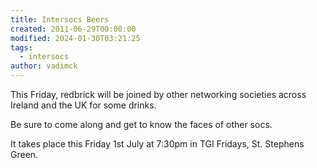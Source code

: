 ```yaml
---
title: Intersocs Beers
created: 2011-06-29T00:00:00
modified: 2024-01-30T03:21:25
tags:
  - intersocs
author: vadimck
---
```


This Friday, redbrick will be joined by other networking societies across Ireland and the UK for some drinks.

Be sure to come along and get to know the faces of other socs.

It takes place this Friday 1st July at 7:30pm in TGI Fridays, St. Stephens Green.
